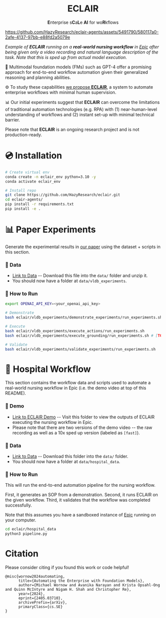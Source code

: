 <div align="center">
    <h1>ECLAIR</h1>
    <p><strong>E</strong>nterprise s<strong>C</strong>a<strong>L</strong>e <strong>AI</strong> for wo<strong>R</strong>kflows</p>
</div>



https://github.com/HazyResearch/eclair-agents/assets/5491790/580117a0-2afe-4137-97bb-e88fd2a5079e



*Example of **ECLAIR** running on a **real-world nursing workflow** in [Epic](https://www.epic.com/) after being given only a video recording and natural language description of the task. Note that this is sped up from actual model execution.*

🤖 Multimodal foundation models (FMs) such as GPT-4 offer a promising approach for end-to-end workflow automation given their generalized reasoning and planning abilities. 

⚙️ To study these capabilities [we propose **ECLAIR**](https://arxiv.org/abs/2405.03710), a system to automate enterprise workflows with minimal human supervision. 

📊 Our initial experiments suggest that **ECLAIR** can overcome the limitations of traditional automation technologies (e.g. RPA) with (1) near-human-level understanding of workflows and (2) instant set-up with minimal technical barrier.

Please note that **ECLAIR** is an ongoing research project and is not production-ready.

# 💿 Installation

```bash
# Create virtual env
conda create -n eclair_env python=3.10 -y
conda activate eclair_env

# Install repo
git clone https://github.com/HazyResearch/eclair.git
cd eclair-agents/
pip install -r requirements.txt
pip install -e .
```

# 📊 Paper Experiments

Generate the experimental results in [our paper](https://arxiv.org/abs/2405.03710) using the dataset + scripts in this section. 

### 💾 Data

* [Link to Data](https://drive.google.com/drive/folders/1WL6pMfoAaar5uDEV-SWLalsAzEPsuzJp?usp=sharing) -- Download this file into the `data/` folder and unzip it.
* You should now have a folder at `data/vldb_experiments`.

### 🚀 How to Run

```bash
export OPENAI_API_KEY=<your_openai_api_key>

# Demonstrate
bash eclair/vldb_experiments/demonstrate_experiments/run_experiments.sh

# Execute
bash eclair/vldb_experiments/execute_actions/run_experiments.sh
bash eclair/vldb_experiments/execute_grounding/run_experiments.sh # [TODO]

# Validate
bash eclair/vldb_experiments/validate_experiments/run_experiments.sh
```

# 🏥 Hospital Workflow

This section contains the workflow data and scripts used to automate a real-world nursing workflow in Epic (i.e. the demo video at top of this README).

### 🎥 Demo

* [Link to ECLAIR Demo](https://drive.google.com/drive/folders/1U6fC67mDNlHQ0ikx-OOHx-7Bdv91XJ15?usp=drive_link) -- Visit this folder to view the outputs of ECLAIR executing the nursing workflow in Epic. 
* Please note that there are two versions of the demo video -- the raw recording as well as a 10x sped up version (labeled as `[fast]`).

### 💾 Data

* [Link to Data](https://drive.google.com/drive/folders/1TZp38_0IPf8aXFjh2UJa6AMdZyEyqCBA?usp=drive_link) -- Download this folder into the `data/` folder. 
* You should now have a folder at `data/hospital_data`.

### 🚀 How to Run

This will run the end-to-end automation pipeline for the nursing workflow. 

First, it generates an SOP from a demonstration. Second, it runs ECLAIR on the given workflow. Third, it validates that the workflow was completed successfully.

Note that this assumes you have a sandboxed instance of [Epic](https://www.epic.com/) running on your computer.

```bash
cd eclair/hospital_data
python3 pipeline.py
```

# Citation

Please consider citing if you found this work or code helpful!

```
@misc{wornow2024automating,
      title={Automating the Enterprise with Foundation Models}, 
      author={Michael Wornow and Avanika Narayan and Krista Opsahl-Ong and Quinn McIntyre and Nigam H. Shah and Christopher Re},
      year={2024},
      eprint={2405.03710},
      archivePrefix={arXiv},
      primaryClass={cs.SE}
}
```
